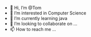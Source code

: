- 👋 Hi, I’m @Tom 
- 👀 I’m interested in Computer Science
- 🌱 I’m currently learning java
- 💞️ I’m looking to collaborate on ...
- 📫 How to reach me ...

<!---
TuanAnhTram/TuanAnhTram is a ✨ special ✨ repository because its `README.md` (this file) appears on your GitHub profile.
You can click the Preview link to take a look at your changes.
--->
